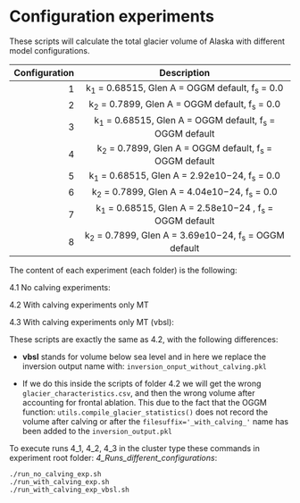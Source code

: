 # Configuration experiments 

These scripts will calculate the total glacier volume of Alaska with different model
configurations.

| Configuration  | Description                                                                 |
| -------------: | :--------------------------------------------------------------------------:|
| 1              |  k<sub>1</sub> = 0.68515, Glen A = OGGM default, f<sub>s</sub> = 0.0         |
| 2              |  k<sub>2</sub> = 0.7899, Glen A = OGGM default, f<sub>s</sub> = 0.0          |
| 3              |  k<sub>1</sub> = 0.68515, Glen A = OGGM default, f<sub>s</sub> = OGGM default|
| 4              |  k<sub>2</sub> = 0.7899, Glen A = OGGM default, f<sub>s</sub> = OGGM default |
| 5              |  k<sub>1</sub> = 0.68515, Glen A = 2.92e10−24, f<sub>s</sub> = 0.0           |
| 6              |  k<sub>2</sub> = 0.7899, Glen A = 4.04e10−24, f<sub>s</sub> = 0.0            |
| 7              |  k<sub>1</sub> = 0.68515, Glen A = 2.58e10−24 , f<sub>s</sub> = OGGM default |
| 8              |  k<sub>2</sub> = 0.7899, Glen A = 3.69e10−24, f<sub>s</sub> = OGGM default   |

The content of each experiment (each folder) is the following:

4.1 No calving experiments:

4.2 With calving experiments only MT

4.3 With calving experiments only MT (vbsl):   

These scripts are exactly the same as 4.2, with the following differences: 

* **vbsl** stands for volume below sea level and in here we replace the 
inversion output name with: `inversion_onput_without_calving.pkl`   

* If we do this inside the scripts of folder 4.2 we will get the wrong 
`glacier_characteristics.csv`, and then the wrong volume 
after accounting for frontal ablation. This due to the fact that 
the OGGM function: `utils.compile_glacier_statistics()` does not record 
the volume after calving or after the `filesuffix='_with_calving_'` name has been 
added to the `inversion_output.pkl` 

To execute runs 4_1, 4_2, 4_3 in the cluster type these commands in experiment root 
folder: *4_Runs_different_configurations*:  

`./run_no_calving_exp.sh`   
`./run_with_calving_exp.sh`   
`./run_with_calving_exp_vbsl.sh`   
